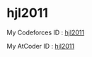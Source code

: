 # hjl2011

My Codeforces ID : [hjl2011](https://codeforces.com/profile/hjl2011)

My AtCoder ID : [hjl2011](https://atcoder.jp/users/hjl2011)
